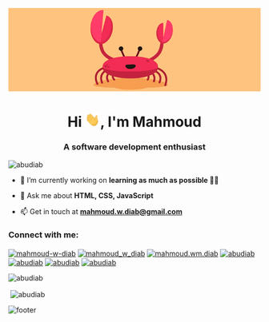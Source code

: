 ![Header](https://github.com/abudiab/abudiab/blob/main/assets/gif/dancing-crab-cropped.gif "Header")
<h1 align="center">Hi <img src="https://github.com/abudiab/abudiab/blob/main/assets/gif/wave.gif" width="30px" style="max-width:100%;">, I'm Mahmoud</h1>
<h3 align="center">A software development enthusiast</h3>

<p align="left"> <img src="https://komarev.com/ghpvc/?username=abudiab&label=Profile%20views&color=f7b355&style=flat" alt="abudiab" /> </p>

- 🔭 I’m currently working on **learning as much as possible 👨‍💻**

- 💬 Ask me about **HTML, CSS, JavaScript**

- 📫 Get in touch at **mahmoud.w.diab@gmail.com**

<h3 align="left">Connect with me:</h3>
<p align="left">
<a href="https://linkedin.com/in/mahmoud-w-diab" target="blank"><img align="center" src="https://cdn.jsdelivr.net/npm/simple-icons@3.0.1/icons/linkedin.svg" alt="mahmoud-w-diab" height="30" width="40" /></a>
<a href="https://twitter.com/mahmoud_w_diab" target="blank"><img align="center" src="https://cdn.jsdelivr.net/npm/simple-icons@3.0.1/icons/twitter.svg" alt="mahmoud_w_diab" height="30" width="40" /></a>
<a href="https://instagram.com/mahmoud.wm.diab" target="blank"><img align="center" src="https://cdn.jsdelivr.net/npm/simple-icons@3.0.1/icons/instagram.svg" alt="mahmoud.wm.diab" height="30" width="40" /></a>
<a href="https://codepen.io/abudiab" target="blank"><img align="center" src="https://cdn.jsdelivr.net/npm/simple-icons@3.0.1/icons/codepen.svg" alt="abudiab" height="30" width="40" /></a>
<a href="https://www.leetcode.com/abudiab" target="blank"><img align="center" src="https://cdn.jsdelivr.net/npm/simple-icons@3.0.1/icons/leetcode.svg" alt="abudiab" height="30" width="40" /></a>
<a href="https://www.codewars.com/users/abudiab" target="blank"><img align="center" src="https://cdn.jsdelivr.net/npm/simple-icons@3.0.1/icons/codewars.svg" alt="abudiab" height="30" width="40" /></a>
<a href="https://www.hackerrank.com/abudiab" target="blank"><img align="center" src="https://cdn.jsdelivr.net/npm/simple-icons@3.0.1/icons/hackerrank.svg" alt="abudiab" height="30" width="40" /></a>
</p>



<p><img align="left" src="https://github-readme-stats-sigma-five.vercel.app/api/top-langs?username=abudiab&show_icons=true&theme=dracula&title_color=f7b355&text_color=ffffff&locale=en&layout=compact" alt="abudiab" /></p><br>


<p>&nbsp;<img align="center" src="https://github-readme-stats-sigma-five.vercel.app/api?username=abudiab&show_icons=true&theme=dracula&title_color=f7b355&text_color=ffffff&locale=en" alt="abudiab" /></p>

![footer](https://capsule-render.vercel.app/api?type=waving&color=gradient&height=150&section=footer)

